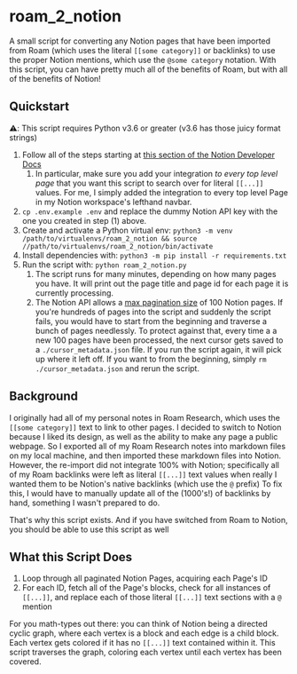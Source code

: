 # roam_2_notion

A small script for converting any Notion pages that have been imported from Roam
(which uses the literal `[[some category]]` or backlinks) to use the proper
Notion mentions, which use the `@some category` notation. With this script, you
can have pretty much all of the benefits of Roam, but with all of the benefits
of Notion!

## Quickstart

⚠️: This script requires Python v3.6 or greater (v3.6 has those juicy format
strings)

1. Follow all of the steps starting at
   [this section of the Notion Developer Docs](https://developers.notion.com/docs/create-a-notion-integration#getting-started)
   1. In particular, make sure you add your integration _to every top level
      page_ that you want this script to search over for literal `[[...]]`
      values. For me, I simply added the integration to every top level Page in
      my Notion workspace's lefthand navbar.
2. `cp .env.example .env` and replace the dummy Notion API key with the one you
   created in step (1) above.
3. Create and activate a Python virtual env:
   `python3 -m venv /path/to/virtualenvs/roam_2_notion && source //path/to/virtualenvs/roam_2_notion/bin/activate`
4. Install dependencies with: `python3 -m pip install -r requirements.txt`
5. Run the script with: `python roam_2_notion.py`
   1. The script runs for many minutes, depending on how many pages you have. It
      will print out the page title and page id for each page it is currently
      processing.
   2. The Notion API allows a
      [max pagination size](https://developers.notion.com/reference/intro#pagination)
      of 100 Notion pages. If you're hundreds of pages into the script and
      suddenly the script fails, you would have to start from the beginning and
      traverse a bunch of pages needlessly. To protect against that, every time
      a a new 100 pages have been processed, the next cursor gets saved to a
      `./cursor_metadata.json` file. If you run the script again, it will pick
      up where it left off. If you want to from the beginning, simply
      `rm ./cursor_metadata.json` and rerun the script.

## Background

I originally had all of my personal notes in Roam Research, which uses the
`[[some category]]` text to link to other pages. I decided to switch to Notion
because I liked its design, as well as the ability to make any page a public
webpage. So I exported all of my Roam Research notes into markdown files on my
local machine, and then imported these markdown files into Notion. However, the
re-import did not integrate 100% with Notion; specifically all of my Roam
backlinks were left as literal `[[...]]` text values when really I wanted them
to be Notion's native backlinks (which use the `@` prefix) To fix this, I would
have to manually update all of the (1000's!) of backlinks by hand, something I
wasn't prepared to do.

That's why this script exists. And if you have switched from Roam to Notion, you
should be able to use this script as well

## What this Script Does

1. Loop through all paginated Notion Pages, acquiring each Page's ID
2. For each ID, fetch all of the Page's blocks, check for all instances of
   `[[...]]`, and replace each of those literal `[[...]]` text sections with a
   `@` mention

For you math-types out there: you can think of Notion being a directed cyclic
graph, where each vertex is a block and each edge is a child block. Each vertex
gets colored if it has no `[[...]]` text contained within it. This script
traverses the graph, coloring each vertex until each vertex has been covered.
